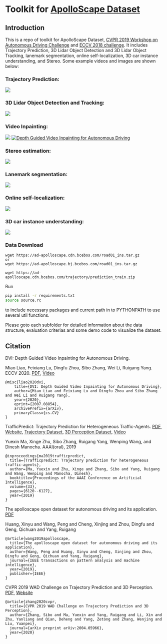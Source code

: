 # Toolkit for [ApolloScape Dataset](http://apolloscape.auto/index.html)

## Introduction
This is a repo of toolkit for ApolloScape Dataset, [CVPR 2019 Workshop on Autonomous Driving Challenge](http://wad.ai/2019/challenge.html) and [ECCV 2018 challenge](http://apolloscape.auto/ECCV/index.html). It includes Trajectory Prediction, 3D Lidar Object Detection and 3D Lidar Object Tracking, lanemark segmentation, online self-localization, 3D car instance understanding, and Stereo. Some example videos and images are shown below:

### Trajectory Prediction:
![](./examples/trajectory-prediction.gif)

### 3D Lidar Object Detection and Tracking:
![](./examples/3d-tracking.gif)

### Video Inpainting:
![](./examples/inpainting.gif)
[![Depth Guided Video Inpainting for Autonomous Driving](https://res.cloudinary.com/marcomontalbano/image/upload/v1595308220/video_to_markdown/images/youtube--iOIxdQIzjQs-c05b58ac6eb4c4700831b2b3070cd403.jpg)](https://www.youtube.com/watch?v=iOIxdQIzjQs "Depth Guided Video Inpainting for Autonomous Driving")

### Stereo estimation:
![](./examples/stereo_depth.png)

### Lanemark segmentation:
![](./examples/lanemark-segmentation.gif)

### Online self-localization:
![](./examples/self-localization.gif)

### 3D car instance understanding:
![](./examples/3d-car-instance.png)

### Data Download
```
wget https://ad-apolloscape.cdn.bcebos.com/road01_ins.tar.gz 
or
wget https://ad-apolloscape.bj.bcebos.com/road01_ins.tar.gz

wget https://ad-apolloscape.cdn.bcebos.com/trajectory/prediction_train.zip
```

Run 
```bash
pip install -r requirements.txt
source source.rc
```
to include necessary packages and current path in to PYTHONPATH to use several util functions.

Please goto each subfolder for detailed information about the data structure, evaluation criterias and some demo code to visualize the dataset.

## Citation

DVI: Depth Guided Video Inpainting for Autonomous Driving.

Miao Liao, Feixiang Lu, Dingfu Zhou, Sibo Zhang, Wei Li, Ruigang Yang.  ECCV 2020. [PDF](https://arxiv.org/pdf/2007.08854.pdf), [Video](https://www.youtube.com/watch?v=iOIxdQIzjQs)

```
@misc{liao2020dvi,
    title={DVI: Depth Guided Video Inpainting for Autonomous Driving},
    author={Miao Liao and Feixiang Lu and Dingfu Zhou and Sibo Zhang and Wei Li and Ruigang Yang},
    year={2020},
    eprint={2007.08854},
    archivePrefix={arXiv},
    primaryClass={cs.CV}
}
```

TrafficPredict: Trajectory Prediction for Heterogeneous Traffic-Agents. [PDF](https://arxiv.org/abs/1811.02146), [Website](http://gamma.cs.unc.edu/TPredict/TrafficPredict.html), [Trajectory Dataset](http://apolloscape.auto/trajectory.html), [3D Perception Dataset](http://apolloscape.auto/tracking.html), [Video](https://www.youtube.com/watch?v=dST6NDxEMU8)


Yuexin Ma, Xinge Zhu, Sibo Zhang, Ruigang Yang, Wenping Wang, and Dinesh Manocha. AAAI(oral), 2019

```
@inproceedings{ma2019trafficpredict,
  title={Trafficpredict: Trajectory prediction for heterogeneous traffic-agents},
  author={Ma, Yuexin and Zhu, Xinge and Zhang, Sibo and Yang, Ruigang and Wang, Wenping and Manocha, Dinesh},
  booktitle={Proceedings of the AAAI Conference on Artificial Intelligence},
  volume={33},
  pages={6120--6127},
  year={2019}
}
```

The apolloscape open dataset for autonomous driving and its application. [PDF](https://arxiv.org/pdf/1803.06184.pdf)

Huang, Xinyu and Wang, Peng and Cheng, Xinjing and Zhou, Dingfu and Geng, Qichuan and Yang, Ruigang

```
@article{wang2019apolloscape,
  title={The apolloscape open dataset for autonomous driving and its application},
  author={Wang, Peng and Huang, Xinyu and Cheng, Xinjing and Zhou, Dingfu and Geng, Qichuan and Yang, Ruigang},
  journal={IEEE transactions on pattern analysis and machine intelligence},
  year={2019},
  publisher={IEEE}
}
```

CVPR 2019 WAD Challenge on Trajectory Prediction and 3D Perception. [PDF](https://arxiv.org/pdf/2004.05966.pdf), [Website](http://wad.ai/2019/challenge.html)
```
@article{zhang2020cvpr,
  title={CVPR 2019 WAD Challenge on Trajectory Prediction and 3D Perception},
  author={Zhang, Sibo and Ma, Yuexin and Yang, Ruigang and Li, Xin and Zhu, Yanliang and Qian, Deheng and Yang, Zetong and Zhang, Wenjing and Liu, Yuanpei},
  journal={arXiv preprint arXiv:2004.05966},
  year={2020}
}
```

